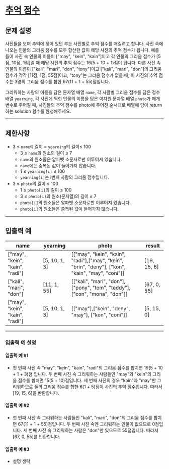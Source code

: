 # [추억 점수](https://school.programmers.co.kr/learn/courses/30/lessons/176963)

## 문제 설명

사진들을 보며 추억에 젖어 있던 루는 사진별로 추억 점수를 매길려고 합니다. 사진 속에 나오는 인물의 그리움 점수를 모두 합산한 값이 해당 사진의 추억 점수가 됩니다. 예를 들어 사진 속 인물의 이름이 ["may", "kein", "kain"]이고 각 인물의 그리움 점수가 [5점, 10점, 1점]일 때 해당 사진의 추억 점수는 16(5 + 10 + 1)점이 됩니다. 다른 사진 속 인물의 이름이 ["kali", "mari", "don", "tony"]이고 ["kali", "mari", "don"]의 그리움 점수가 각각 [11점, 1점, 55점]이고, "tony"는 그리움 점수가 없을 때, 이 사진의 추억 점수는 3명의 그리움 점수를 합한 67(11 + 1 + 55)점입니다.

그리워하는 사람의 이름을 담은 문자열 배열 `name`, 각 사람별 그리움 점수를 담은 정수 배열 `yearning`, 각 사진에 찍힌 인물의 이름을 담은 이차원 문자열 배열 `photo`가 매개변수로 주어질 때, 사진들의 추억 점수를 photo에 주어진 순서대로 배열에 담아 return하는 solution 함수를 완성해주세요.

---

## 제한사항

- 3 ≤ `name의` 길이 = `yearning`의 길이≤ 100
  - 3 ≤ `name`의 원소의 길이 ≤ 7
  - `name`의 원소들은 알파벳 소문자로만 이루어져 있습니다.
  - `name`에는 중복된 값이 들어가지 않습니다.
  - 1 ≤ `yearning[i]` ≤ 100
  - `yearning[i]`는 i번째 사람의 그리움 점수입니다.
- 3 ≤ `photo`의 길이 ≤ 100
  - 1 ≤ `photo[i]`의 길이 ≤ 100
  - 3 ≤ `photo[i]`의 원소(문자열)의 길이 ≤ 7
  - `photo[i]`의 원소들은 알파벳 소문자로만 이루어져 있습니다.
  - `photo[i]`의 원소들은 중복된 값이 들어가지 않습니다.

---

## 입출력 예

| name                            | yearning      | photo                                                                                             | result      |
| ------------------------------- | ------------- | ------------------------------------------------------------------------------------------------- | ----------- |
| ["may", "kein", "kain", "radi"] | [5, 10, 1, 3] | [["may", "kein", "kain", "radi"],["may", "kein", "brin", "deny"], ["kon", "kain", "may", "coni"]] | [19, 15, 6] |
| ["kali", "mari", "don"]         | [11, 1, 55]   | [["kali", "mari", "don"], ["pony", "tom", "teddy"], ["con", "mona", "don"]]                       | [67, 0, 55] |
| ["may", "kein", "kain", "radi"] | [5, 10, 1, 3] | [["may"],["kein", "deny", "may"], ["kon", "coni"]]                                                | [5, 15, 0]  |

---

### 입출력 예 설명

#### 입출력 예 #1

- 첫 번째 사진 속 "may", "kein", "kain", "radi"의 그리움 점수를 합치면 19(5 + 10 + 1 + 3)점 입니다. 두 번째 사진 속 그리워하는 사람들인 "may"와 "kein"의 그리움 점수를 합치면 15(5 + 10)점입니다. 세 번째 사진의 경우 "kain"과 "may"만 그리워하므로 둘의 그리움 점수를 합한 6(1 + 5)점이 사진의 추억 점수입니다. 따라서 [19, 15, 6]을 반환합니다.

#### 입출력 예 #2

- 첫 번째 사진 속 그리워하는 사람들인 "kali", "mari", "don"의 그리움 점수를 합치면 67(11 + 1 + 55)점입니다. 두 번째 사진 속엔 그리워하는 인물이 없으므로 0점입니다. 세 번째 사진 속 그리워하는 사람은 "don"만 있으므로 55점입니다. 따라서 [67, 0, 55]를 반환합니다.

#### 입출력 예 #3

- 설명 생략
